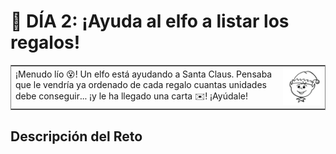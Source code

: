 # :date: DÍA 2: ¡Ayuda al elfo a listar los regalos!

<table frame="box">
  <tr>
    <td>¡Menudo lío 😵! Un elfo está ayudando a Santa Claus. Pensaba que le vendría ya ordenado de cada regalo cuantas unidades debe conseguir... ¡y le ha llegado una carta ✉️! ¡Ayúdale!</td>
    <td align="center"><a href="https://adventjs.dev/challenges/02"><img src="../images/elf.png" width="200"/></a></td>
  </tr>
</table>

## Descripción del Reto